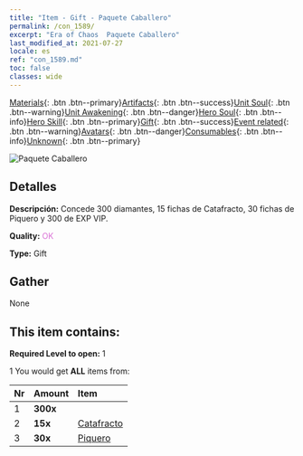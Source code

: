 ```yaml
---
title: "Item - Gift - Paquete Caballero"
permalink: /con_1589/
excerpt: "Era of Chaos  Paquete Caballero"
last_modified_at: 2021-07-27
locale: es
ref: "con_1589.md"
toc: false
classes: wide
---
```

 [Materials](/ItemsES/){: .btn .btn--primary}[Artifacts](/ItemsES/Artifacts/){: .btn .btn--success}[Unit Soul](/ItemsES/UnitSoul/){: .btn .btn--warning}[Unit Awakening](/ItemsES/UnitAwakening/){: .btn .btn--danger}[Hero Soul](/ItemsES/HeroSoul/){: .btn .btn--info}[Hero Skill](/ItemsES/HeroSkill/){: .btn .btn--primary}[Gift](/ItemsES/Gift/){: .btn .btn--success}[Event related](/ItemsES/Events/){: .btn .btn--warning}[Avatars](/ItemsES/Avatars/){: .btn .btn--danger}[Consumables](/ItemsES/Consumables/){: .btn .btn--info}[Unknown](/ItemsES/Unknown/){: .btn .btn--primary}

 ![Paquete Caballero](/images/t/i_907201.png)

## Detalles
 **Descripción:** Concede 300 diamantes, 15 fichas de Catafracto, 30 fichas de Piquero y 300 de EXP VIP.

 **Quality:** <span style="color: #DA70D6">OK</span>

 **Type:** Gift

## Gather

  None

## This item contains:

 **Required Level to open:** 1

 1 You would get **ALL** items  from:

  | Nr | Amount |     Item    |
  |:---|:-------|:------------|
  | 1 |  **300x** | <i class="fas fa-gem"/> |  | 
  | 2 |  **15x** | [Catafracto](/ItemsES/unt_195/) |  | 
  | 3 |  **30x** | [Piquero](/ItemsES/unt_190/) |  | 
